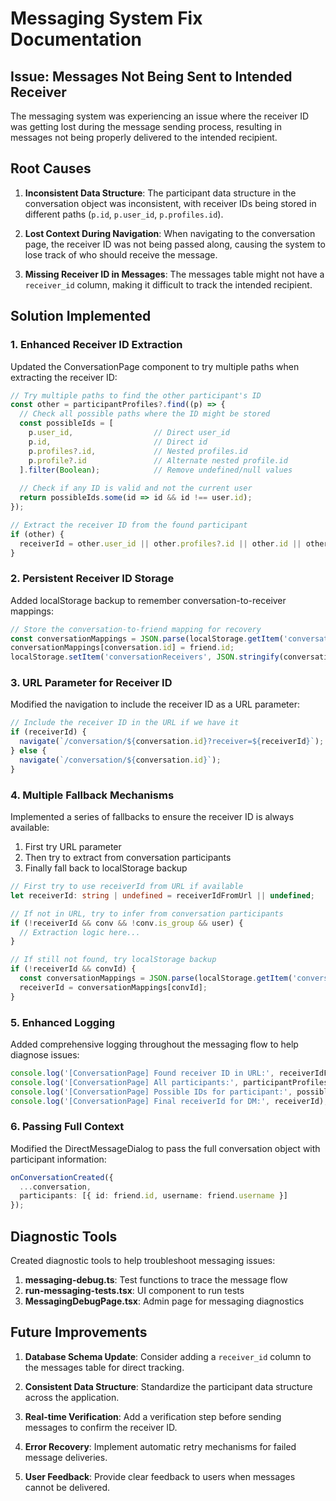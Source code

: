 # Messaging System Fix Documentation

## Issue: Messages Not Being Sent to Intended Receiver

The messaging system was experiencing an issue where the receiver ID was getting lost during the message sending process, resulting in messages not being properly delivered to the intended recipient.

## Root Causes

1. **Inconsistent Data Structure**: The participant data structure in the conversation object was inconsistent, with receiver IDs being stored in different paths (`p.id`, `p.user_id`, `p.profiles.id`).

2. **Lost Context During Navigation**: When navigating to the conversation page, the receiver ID was not being passed along, causing the system to lose track of who should receive the message.

3. **Missing Receiver ID in Messages**: The messages table might not have a `receiver_id` column, making it difficult to track the intended recipient.

## Solution Implemented

### 1. Enhanced Receiver ID Extraction

Updated the ConversationPage component to try multiple paths when extracting the receiver ID:

```typescript
// Try multiple paths to find the other participant's ID
const other = participantProfiles?.find((p) => {
  // Check all possible paths where the ID might be stored
  const possibleIds = [
    p.user_id,                  // Direct user_id
    p.id,                       // Direct id
    p.profiles?.id,             // Nested profiles.id
    p.profile?.id               // Alternate nested profile.id
  ].filter(Boolean);            // Remove undefined/null values
  
  // Check if any ID is valid and not the current user
  return possibleIds.some(id => id && id !== user.id);
});

// Extract the receiver ID from the found participant
if (other) {
  receiverId = other.user_id || other.profiles?.id || other.id || other.profile?.id;
}
```

### 2. Persistent Receiver ID Storage

Added localStorage backup to remember conversation-to-receiver mappings:

```typescript
// Store the conversation-to-friend mapping for recovery
const conversationMappings = JSON.parse(localStorage.getItem('conversationReceivers') || '{}');
conversationMappings[conversation.id] = friend.id;
localStorage.setItem('conversationReceivers', JSON.stringify(conversationMappings));
```

### 3. URL Parameter for Receiver ID

Modified the navigation to include the receiver ID as a URL parameter:

```typescript
// Include the receiver ID in the URL if we have it
if (receiverId) {
  navigate(`/conversation/${conversation.id}?receiver=${receiverId}`);
} else {
  navigate(`/conversation/${conversation.id}`);
}
```

### 4. Multiple Fallback Mechanisms

Implemented a series of fallbacks to ensure the receiver ID is always available:

1. First try URL parameter
2. Then try to extract from conversation participants
3. Finally fall back to localStorage backup

```typescript
// First try to use receiverId from URL if available
let receiverId: string | undefined = receiverIdFromUrl || undefined;

// If not in URL, try to infer from conversation participants
if (!receiverId && conv && !conv.is_group && user) {
  // Extraction logic here...
}

// If still not found, try localStorage backup
if (!receiverId && convId) {
  const conversationMappings = JSON.parse(localStorage.getItem('conversationReceivers') || '{}');
  receiverId = conversationMappings[convId];
}
```

### 5. Enhanced Logging

Added comprehensive logging throughout the messaging flow to help diagnose issues:

```typescript
console.log('[ConversationPage] Found receiver ID in URL:', receiverIdFromUrl);
console.log('[ConversationPage] All participants:', participantProfiles);
console.log('[ConversationPage] Possible IDs for participant:', possibleIds);
console.log('[ConversationPage] Final receiverId for DM:', receiverId);
```

### 6. Passing Full Context

Modified the DirectMessageDialog to pass the full conversation object with participant information:

```typescript
onConversationCreated({
  ...conversation,
  participants: [{ id: friend.id, username: friend.username }]
});
```

## Diagnostic Tools

Created diagnostic tools to help troubleshoot messaging issues:

1. **messaging-debug.ts**: Test functions to trace the message flow
2. **run-messaging-tests.tsx**: UI component to run tests
3. **MessagingDebugPage.tsx**: Admin page for messaging diagnostics

## Future Improvements

1. **Database Schema Update**: Consider adding a `receiver_id` column to the messages table for direct tracking.

2. **Consistent Data Structure**: Standardize the participant data structure across the application.

3. **Real-time Verification**: Add a verification step before sending messages to confirm the receiver ID.

4. **Error Recovery**: Implement automatic retry mechanisms for failed message deliveries.

5. **User Feedback**: Provide clear feedback to users when messages cannot be delivered.